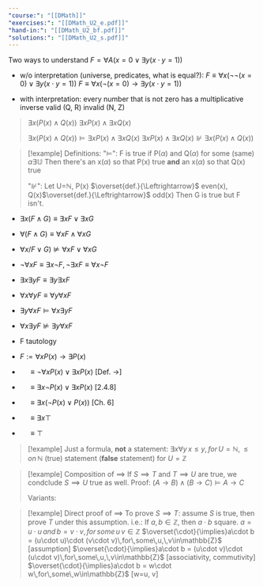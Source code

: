 ```yaml
---
"course:": "[[DMath]]"
"exercises:": "[[DMath_U2_e.pdf]]"
"hand-in:": "[[DMath_U2_bf.pdf]]"
"solutions:": "[[DMath_U2_s.pdf]]"
---
```

Two ways to understand
$F=\forall A(x=0 \vee \exists y (x\cdot y = 1))$

- w/o interpretation (universe, predicates, what is equal?):
	$F \equiv \forall x (\lnot\lnot (x=0) \vee \exists y (x\cdot y = 1))$
	$F \equiv \forall x (\lnot (x=0) \rightarrow \exists y (x\cdot y = 1))$

- with interpretation:
	every number that is not zero has a multiplicative inverse
	valid (Q, R)
	invalid (N, Z)


>$\exists x (P(x) \wedge Q(x))$
>$\exists x P(x) \wedge \exists x Q(x)$
>
>$\exists x (P(x) \wedge Q(x)) \models \exists x P(x) \wedge \exists x Q(x)$
>$\exists x P(x) \wedge \exists x Q(x) \nVdash \exists x (P(x) \wedge Q(x))$


>[!example] Definitions:
>"$\models$": F is true if P($\alpha$) and Q($\alpha$) for some (same) $\alpha \exists \mathbb{U}$
>Then there's an x($\alpha$) so that P(x) true
>**and** an x($\alpha$) so that Q(x) true
>
>"$\nVdash$": Let U=$\mathbb{N}$, P(x) $\overset{def.}{\Leftrightarrow}$ even(x), Q(x)$\overset{def.}{\Leftrightarrow}$ odd(x)
>Then G is true but F isn't.


- $\exists x (F \wedge G) \equiv \exists x F \vee \exists x G$
- $\forall (F \wedge G) \equiv \forall x F \wedge \forall x G$
- $\forall x /F \vee G) \not\models \forall x F \vee \forall x G$
- $\lnot \forall x F \equiv \exists x \lnot F, \lnot \exists x F \equiv \forall x \lnot F$
- $\exists x \exists y F \equiv \exists y \exists x F$
- $\forall x \forall y F \equiv \forall y \forall x F$

- $\exists y \forall x F \models \forall x \exists y F$
- $\forall x \exists y F \nvDash \exists y \forall x F$


- F tautology  

- $F := \forall x P(x) \rightarrow \exists P(x)$
- $\quad\equiv \lnot \forall x P(x) \vee \exists x P(x)$ \[Def. $\rightarrow$]
- $\quad\equiv \exists x \lnot P(x) \vee \exists x P(x)$ \[2.4.8]
- $\quad\equiv\exists x (\lnot P(x) \vee P(x))$ \[Ch. 6]
- $\quad\equiv \exists x \top$
- $\quad\equiv\top$


>[!example] Just a formula, **not** a statement:
>$\exists x \forall y \, x \leq y, \, for \, U=\mathbb{N}, \leq on\, \mathbb{N}$ (true) statement
>(**false** statement) for $U=\mathbb{Z}$

>[!example] Composition of $\implies$
>If $S\implies T$ and $T\implies U$ are true, we condclude $S\implies U$ true as well.
>Proof: $(A\rightarrow B) \wedge (B\rightarrow C) \models A \rightarrow C$
>
>Variants: 

>[!example] Direct proof of $\implies$
>To prove $S\implies T$: assume $S$ is true, then prove $T$ under this assumption.
>i.e.: If $a,\,b\in \mathbb{Z}$, then $a\cdot b$ square.
>$a=u\cdot u\,and\,b=v\cdot v,\,for\,some\,u\,v\in\mathbb{Z}$
>$\overset{\cdot}{\implies}a\cdot b = (u\cdot u)\cdot (v\cdot v)\,for\,some\,u,\,v\in\mathbb{Z}$ \[assumption]
>$\overset{\cdot}{\implies}a\cdot b = (u\cdot v)\cdot (u\cdot v)\,for\,some\,u,\,v\in\mathbb{Z}$ \[associativity, commutivity]
>$\overset{\cdot}{\implies}a\cdot b = w\cdot w\,for\,some\,w\in\mathbb{Z}$ \[w=u, v]






